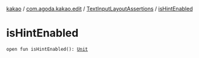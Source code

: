 [kakao](../../index.md) / [com.agoda.kakao.edit](../index.md) / [TextInputLayoutAssertions](index.md) / [isHintEnabled](./is-hint-enabled.md)

# isHintEnabled

`open fun isHintEnabled(): `[`Unit`](https://kotlinlang.org/api/latest/jvm/stdlib/kotlin/-unit/index.html)